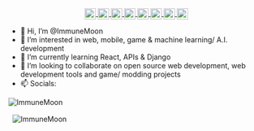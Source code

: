 <div align="center">
 <a href="https://twitter.com/ImmuneMoon">
  <img align="center" alt="ImmuneMoon | Twitter" width="22px" src="https://api.iconify.design/logos:twitter.svg?color=%237000a6" />
</a>
<a href="https://www.linkedin.com/in/in/p-alex-j/">
  <img align="center" alt="ImmuneMoon | Linkedin" width="22px" src="https://api.iconify.design/logos:linkedin-icon.svg?color=%237000a6" />
</a>
<a href="https://upwork.com/freelancers/~01d85f4c2bb6753670">
  <img align="center" alt="ImmuneMoon | Upwork" width="22px" src="https://api.iconify.design/simple-icons:upwork.svg?color=%2316bd00" />
</a>
<a href="https://codepen.io/immunemoon">
  <img align="center" alt="ImmuneMoon | Codepen" width="22px" src="https://api.iconify.design/ant-design:codepen-outlined.svg?color=%23f3fff7" />
</a>
<a href="https://stackoverflow.com/users/16596160/immunemoon">
  <img align="center" alt="ImmuneMoon | StackOverflow" width="22px" src="https://api.iconify.design/logos:stackoverflow-icon.svg" />
</a>
<a href="https://leetcode.com/ImmuneMoon/">
  <img align="center" alt="ImmuneMoon | Leetcode" width="22px" src="https://api.iconify.design/cib:leetcode.svg?color=%23ee9100" />
</a>
<a href="https://www.codewars.com/users/ImmuneMoon">
  <img align="center" alt="ImmuneMoon | CodeWars" width="22px" src="https://api.iconify.design/simple-icons:codewars.svg?color=%23b11300" />
</a>
<a href="https://www.hackerrank.com/ImmuneMoon">
  <img align="center" alt="ImmuneMoon | HackerRank" width="22px" src="https://api.iconify.design/simple-icons:hackerrank.svg?color=%2300bb27" />
</a>
</div>

- 👋 Hi, I’m @ImmuneMoon
- 👀 I’m interested in web, mobile, game & machine learning/ A.I. development
- 🌱 I’m currently learning React, APIs & Django
- 💞️ I’m looking to collaborate on open source web development, web development tools and game/ modding projects
- 📫 Socials:


<p>
 <img align="center" src="https://github-readme-stats.vercel.app/api/top-langs?username=ImmuneMoon&show_icons=true&locale=en&layout=compact" alt="ImmuneMoon" />
</p> 
<p>&nbsp;
 <img align="center" src="https://github-readme-stats.vercel.app/api?username=ImmuneMoon&show_icons=true&locale=en" alt="ImmuneMoon" />
</p>
 
